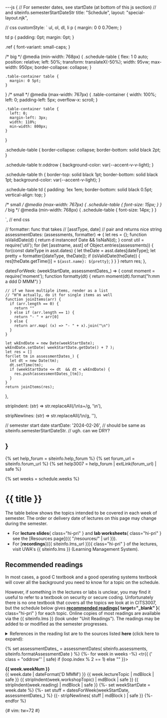 ---js
{
  // For semester dates, see startDate (at bottom of this js section)
  // and siteinfo.semesterStartDateStr
  title: "Schedule",
  layout: "special-layout.njk",

  // css
  customStyle:  `
  ul, ol, dl, li p {
    margin: 0 0 0.70em;
  }

  td p {
    padding: 0pt;
    margin: 0pt;
  }

  .ref {
    font-variant: small-caps;
  }

  /* big */
  @media (min-width: 768px) {
    .schedule-table {
      flex: 1 0 auto;
      position: relative;
      left: 50%;
      transform: translateX(-50%);
      width: 95vw;
      max-width: 950px;
      border-collapse: collapse;
    }

    .table-container table {
      margin: 0 5pt;
    }
  }
  /* small */
  @media (max-width: 767px) {
    .table-container {
      width: 100%;
      left: 0;
      padding-left: 5px;
      overflow-x: scroll;
    }

    .table-container table {
      left: 0;
      margin-left: 3px;
      width: 110%;
      min-width: 800px;
    }
  }



  .schedule-table {
    border-collapse: collapse;
    border-bottom: solid black 2pt;
  }

  .schedule-table tr.oddrow {
    background-color: var(--accent-v-v-light);
  }

  .schedule-table th {
    border-top: solid black 1pt;
    border-bottom: solid black 1pt;
    background-color: var(--accent-v-light);
  }

  .schedule-table td
  {
    padding: 1ex 1em;
    border-bottom: solid black 0.5pt;
    vertical-align: top;
  }

  /* small */
  @media (max-width: 767px) {
    .schedule-table {
      font-size: 15px;
    }
  }
  /* big */
  @media (min-width: 768px) {
    .schedule-table {
      font-size: 14px;
    }
  }

  `,
  // end css

  // formatter: func that takes
  //    [asstType, date]
  // pair and returns nice string
  assessmentDates: (assessments, formatter) => {
    let res = {};
    function isValidDate(d) {
      return d instanceof Date && !isNaN(d);
    }
    const util = require('util');
    for (let [asstname, asst] of Object.entries(assessments)) {
      for(const dateType in asst.dates) {
        let theDate = asst.dates[dateType];
        let pretty  = formatter([dateType, theDate]);
        if (isValidDate(theDate)) {
          res[theDate.getTime()] = `${asst.name}: ${pretty}`;
        }
      }
    }
    return res;
  },

  datesForWeek: (weekStartDate, assessmentDates_) => {
    const moment  = require('moment');
    function formatty(dt) {
      return moment(dt).format("h:mm a ddd D MMM")
    }

    // if we have multiple items, render as a list
    // ^H^H actually, do it for single items as well
    function joinItems(arr) {
      if (arr.length == 0) {
        return ""
      } else if (arr.length == 1) {
        return "- " + arr[0]
      } else {
        return arr.map( (x) => "- " + x).join("\n")
      }
    }

    let wkEndDate = new Date(weekStartDate);
    wkEndDate.setDate( weekStartDate.getDate() + 7 );
    let res = []
    for(let tm in assessmentDates_) {
      let dt = new Date(tm);
      dt.setTime(tm);
      if (weekStartDate <= dt  && dt < wkEndDate) {
        res.push(assessmentDates_[tm]);
      }
    }
    return joinItems(res);
  },

  stripIndent: (str) =>
    str.replaceAll(/\n\s+/g, '\n'),

  stripNewlines: (str) =>
    str.replaceAll(/\n/g, ''),

  // semester start date
  startDate: '2024-02-26',
  // should be same as siteinfo.semesterStartDateStr.
  // ugh. can we DRY?

}
---

{% set help_forum = siteinfo.help_forum %}
{% set forum_url  = siteinfo.forum_url %}
{% set help3007   = help_forum | extLink(forum_url) | safe %}

{% set weeks   = schedule.weeks %}

<!--!
<main>
<div class="page">
!-->

# {{ title }}

The table below shows the topics intended to be covered in
each week of semester.
The order or delivery date of
lectures on this page may change during the semester.

- For **lecture slides**{ class="hi-pri" } and
  **lab worksheets**{ class="hi-pri" }
  see the [Resources page]({{ "/resources/" | url }}).
- For [**recordings**]({{ siteinfo.lms_url }}){ class="hi-pri" } of the lectures,
  visit UWA's {{ siteinfo.lms }} (Learning
  Management System).

## Recommended readings

In most cases, a good C textbook and a good operating systems textbook
will cover all the background you need to know for a topic on the
schedule.

However, if something in the lectures or labs is unclear, you may
find it useful to refer to a textbook on security or secure coding.
Unfortunately there is no one textbook that covers all the topics we
look at in CITS3007, but the schedule below
gives **[recommended readings][unit-readings]{ target="_blank" }**{ class="hi-pri" }
for each topic.
Online copies of most readings are available via
the {{ siteinfo.lms }} (look under "Unit Readings").
The
readings may be added to or modified as the semester progresses.

<!-- _x -->

<details>

<summary>References in the reading list are to the sources listed <b class="high-pri" >here</b> (click here to expand):</summary>

<div class='reading-list-source' style="margin: 1rem; padding: 1rem; border: 1pt black solid; border-radius: 5pt;" >

**Good11**{ class="ref" }

:   - Goodrich, M, and R Tamassia, [*Introduction to Computer
      Security*][goodrich] (Pearson, 2011)

**Koh21**{ class="ref" }

:   - Kohnfelder, L, [*Designing Secure Software*][kohnfelder] (No Starch Press, 2021)

**Sea13**{ class="ref" }

:   - Seacord, R, [*Secure Coding in C and C++*][seacord-sec] (2nd ed; Addison-Wesley, 2013)

**Sea20**{ class="ref" }

:   - Seacord, R, [*Effective C: An Introduction to Professional C Programming*][seacord-c] (No Starch Press, 2020)


**Smi08**{ class="ref" }

:   - Smith, S and J Marchesini, [*The Craft of System Security*][smith-craft] (Addison-Wesley, 2008)


**Vie03**{ class="ref" }

:   - Viega, J and M Messier, [*Secure Programming Cookbook for C and C++*][viega-sec] (O'Reilly Media, 2003)

</div>


</details>

[kohnfelder]: https://www.amazon.com/Designing-Secure-Software-Guide-Developers/dp/1718501927
[goodrich]: https://www.amazon.com/Introduction-Computer-Security-Michael-Goodrich/dp/0321512944/
[unit-readings]: http://www.unitreadings.library.uwa.edu.au/leganto/public/61UWA_INST/lists?courseCode=CITS3007_SEM-2_2024&auth=SAML
[seacord-sec]: https://www.amazon.com.au/Secure-Coding-Robert-Seacord-April/dp/B00D8211N2 
[seacord-c]: https://www.amazon.com.au/Second-Language-Introduction-Professional-Programming/dp/1718501048
[smith-craft]: https://www.amazon.com.au/Craft-System-Security-Sean-Smith/dp/0321434838
[viega-sec]: https://www.amazon.com.au/Secure-Programming-Cookbook-Cryptography-Authentication-ebook/dp/B0043EWU16

<!--!
</div>
!-->



<!--!
<div class="table-container">

<table class="schedule-table" >
<colgroup>
<col style="width: 10%;">
<col style="width: 16%">
<col style="width: 18%">
<col style="width: 43%">
<col style="width: 21%">
</colgroup>
<tbody>
<tr>
<th>
  Week
</th>
<th>
 Lecture
</th>
<th>
 Lab
</th>
<th>
  Reading
</th>
<th>
 Assessment
</th>
</tr>
!-->

{% set assessmentDates_  = assessmentDates( siteinfo.assessments, siteinfo.formatAssessmentDate ) %}
{%- for week in weeks -%}
<tr{{ (' class = "oddrow"' | safe) if (loop.index % 2 == 1) else "" }}>
  <td style="text-align: center;">
   <strong>{{ week.weekNum        }}</strong>
   <br/>
   {{ week.date | dateFormat('D MMM') }}
  </td>
  <td>
    {{ week.lectureTopic      | mdBlock | safe }}
  </td>
  <td>{{ stripIndent(week.workshopTopic) | mdBlock | safe }}</td>
  <td>{{ stripIndent(week.reading)  | mdBlock | safe }}</td>
  <td>
    {%- set weekStartDate = week.date %}
    {%- set stuff = datesForWeek(weekStartDate, assessmentDates_) %}
    {{- stripNewlines( stuff | mdBlock ) | safe  }}
  </td>
</tr>
{%- endfor %}



<!--!
</tbody>
</table>

</div>
!-->



<!--!
</main>
!-->

{# vim: tw=72
#}
